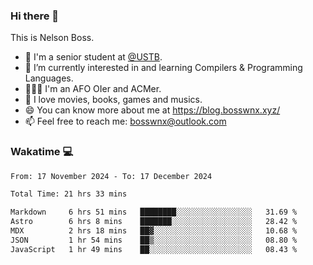### Hi there 👋

<!--
**bosswnx/bosswnx** is a ✨ _special_ ✨ repository because its `README.md` (this file) appears on your GitHub profile.

Here are some ideas to get you started:

- 🔭 I’m currently working on ...
- 🌱 I’m currently learning ...
- 👯 I’m looking to collaborate on ...
- 🤔 I’m looking for help with ...
- 💬 Ask me about ...
- 📫 How to reach me: ...
- 😄 Pronouns: ...
- ⚡ Fun fact: ...
-->

This is Nelson Boss.

- 🏫 I'm a senior student at [@USTB](https://www.ustb.edu.cn/).
- 🌱 I’m currently interested in and learning Compilers & Programming Languages.
- 🧑🏻‍💻 I'm an AFO OIer and ACMer.
- 🥰 I love movies, books, games and musics.
- 😄 You can know more about me at https://blog.bosswnx.xyz/
- 📫 Feel free to reach me: bosswnx@outlook.com

### Wakatime 💻

<!--START_SECTION:waka-->

```txt
From: 17 November 2024 - To: 17 December 2024

Total Time: 21 hrs 33 mins

Markdown     6 hrs 51 mins   ████████░░░░░░░░░░░░░░░░░   31.69 %
Astro        6 hrs 8 mins    ███████░░░░░░░░░░░░░░░░░░   28.42 %
MDX          2 hrs 18 mins   ██▓░░░░░░░░░░░░░░░░░░░░░░   10.68 %
JSON         1 hr 54 mins    ██▒░░░░░░░░░░░░░░░░░░░░░░   08.80 %
JavaScript   1 hr 49 mins    ██░░░░░░░░░░░░░░░░░░░░░░░   08.43 %
```

<!--END_SECTION:waka-->
